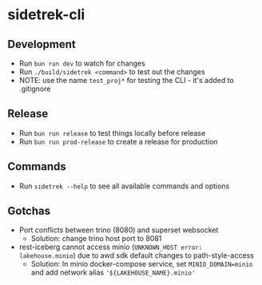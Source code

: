 # sidetrek-cli

## Development

- Run `bun run dev` to watch for changes
- Run `./build/sidetrek <command>` to test out the changes
- NOTE: use the name `test_proj*` for testing the CLI - it's added to .gitignore

## Release

- Run `bun run release` to test things locally before release
- Run `bun run prod-release` to create a release for production

## Commands

- Run `sidetrek --help` to see all available commands and options

## Gotchas
- Port conflicts between trino (8080) and superset websocket
  - Solution: change trino host port to 8081
- rest-iceberg cannot access minio (`UNKNOWN_HOST error: lakehouse.minio`) due to awd sdk default changes to path-style-access
  - Solution: In minio docker-compose service, set `MINIO_DOMAIN=minio` and add network alias `'${LAKEHOUSE_NAME}.minio'`
